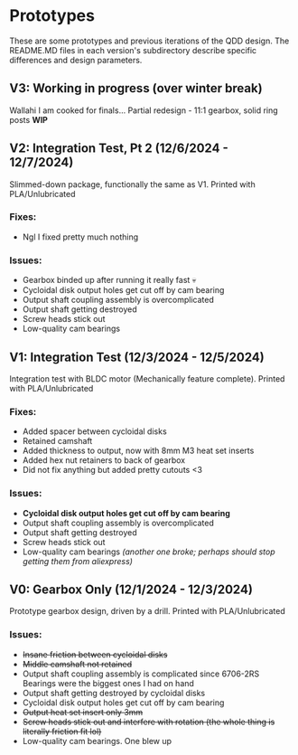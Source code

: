 # Prototypes  
These are some prototypes and previous iterations of the QDD design. The README.MD files in each version's subdirectory describe specific differences and design parameters.  

## V3: Working in progress (over winter break)  
Wallahi I am cooked for finals... Partial redesign - 11:1 gearbox, solid ring posts
**WIP**  


## V2: Integration Test, Pt 2 (12/6/2024 - 12/7/2024)
Slimmed-down package, functionally the same as V1. Printed with PLA/Unlubricated
### Fixes:
- Ngl I fixed pretty much nothing
### Issues:
- Gearbox binded up after running it really fast :skull:
- Cycloidal disk output holes get cut off by cam bearing
- Output shaft coupling assembly is overcomplicated
- Output shaft getting destroyed
- Screw heads stick out
- Low-quality cam bearings  

  
## V1: Integration Test (12/3/2024 - 12/5/2024)  
Integration test with BLDC motor (Mechanically feature complete). Printed with PLA/Unlubricated
### Fixes:
- Added spacer between cycloidal disks
- Retained camshaft
- Added thickness to output, now with 8mm M3 heat set inserts
- Added hex nut retainers to back of gearbox
- Did not fix anything but added pretty cutouts <3
### Issues:
- **Cycloidal disk output holes get cut off by cam bearing**
- Output shaft coupling assembly is overcomplicated
- Output shaft getting destroyed
- Screw heads stick out
- Low-quality cam bearings _(another one broke; perhaps should stop getting them from aliexpress)_  

  
## V0: Gearbox Only (12/1/2024 - 12/3/2024)  
Prototype gearbox design, driven by a drill. Printed with PLA/Unlubricated
### Issues:  
- ~~Insane friction between cycloidal disks~~
- ~~Middle camshaft not retained~~
- Output shaft coupling assembly is complicated since 6706-2RS Bearings were the biggest ones I had on hand
- Output shaft getting destroyed by cycloidal disks
- Cycloidal disk output holes get cut off by cam bearing
- ~~Output heat set insert only 3mm~~
- ~~Screw heads stick out and interfere with rotation (the whole thing is literally friction fit lol)~~
- Low-quality cam bearings. One blew up  






